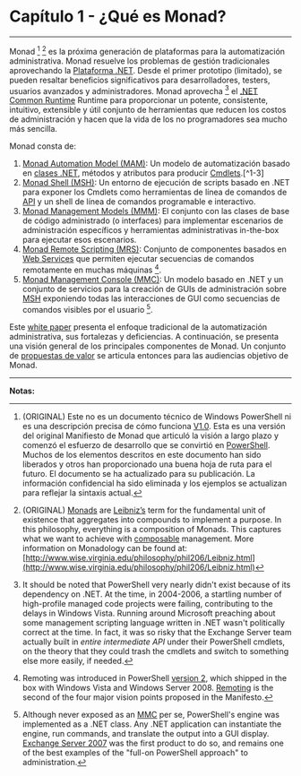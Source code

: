 # Capítulo 1 - ¿Qué es Monad?
___
Monad [^1-1] [^1-2] es la próxima generación de plataformas para la automatización administrativa. Monad resuelve los problemas de gestión tradicionales aprovechando la [Plataforma .NET](http://bit.ly/1PAsRao). Desde el primer prototipo (limitado), se pueden resaltar beneficios significativos para desarrolladores, testers, usuarios avanzados y administradores. Monad aprovecha [^ 1-6] el [.NET Common Runtime](http://bit.ly/1Q0TrV3) Runtime para proporcionar un potente, consistente, intuitivo, extensible y útil conjunto de herramientas que reducen los costos de administración y hacen que la vida de los no programadores sea mucho más sencilla. 

Monad consta de:

1. [Monad Automation Model (MAM)](): Un modelo de automatización basado en [clases .NET](http://bit.ly/1R9oPTO), métodos y atributos para producir [Cmdlets](https://msdn.microsoft.com/en-us/library/ms714395(v=vs.85).aspx).[^1-3]
2. [Monad Shell (MSH)](): Un entorno de ejecución de scripts basado en .NET para exponer los Cmdlets como herramientas de línea de comandos de [API](https://msdn.microsoft.com/en-us/library/ms123401.aspx) y un shell de línea de comandos programable e interactivo.
3. [Monad Management Models (MMM)](): El conjunto con las clases de base de código administrado (o interfaces) para implementar escenarios de administración específicos y herramientas administrativas in-the-box para ejecutar esos escenarios.  
4. [Monad Remote Scripting (MRS)](): Conjunto de componentes basados en  [Web Services](https://msdn.microsoft.com/en-us/library/ms950421.aspx) que permiten ejecutar secuencias de comandos remotamente en muchas máquinas [^1-4].
5. [Monad Management Console (MMC)](): Un modelo basado en .NET y un conjunto de servicios para la creación de GUIs de administración sobre [MSH](https://technet.microsoft.com/en-us/magazine/2005.11.scripting.aspx) exponiendo todas las interacciones de GUI como secuencias de comandos visibles por el usuario [^1-5].

Este [white paper](https://en.wikipedia.org/wiki/White_paper) presenta el enfoque tradicional de la automatización administrativa, sus fortalezas y deficiencias. A continuación, se presenta una visión general de los principales componentes de Monad. Un conjunto de [propuestas de valor](https://en.wikipedia.org/wiki/Value_proposition) se articula entonces para las audiencias objetivo de Monad.

___

**Notas:**

[^1-1]: (ORIGINAL) Este no es un documento técnico de Windows PowerShell ni es una descripción precisa de cómo funciona [V1.0](http://blogs.msdn.com/b/powershell/archive/2006/11/14/windows-powershell-1-0-released.aspx). Esta es una versión del original Manifiesto de Monad que articuló la visión a largo plazo y comenzó el esfuerzo de desarrollo que se convirtió en [PowerShell](http://bit.ly/1Q0TyzZ). Muchos de los elementos descritos en este documento han sido liberados y otros han proporcionado una buena hoja de ruta para el futuro. El documento se ha actualizado para su publicación. La información confidencial ha sido eliminada y los ejemplos se actualizan para reflejar la sintaxis actual.

[^1-2]: (ORIGINAL) [Monads](https://en.wikipedia.org/wiki/Monadology) are [Leibniz’s](https://en.wikipedia.org/wiki/Gottfried_Wilhelm_Leibniz) term for the fundamental unit of existence that aggregates into compounds to implement a purpose. In this philosophy, everything is a composition of Monads. This captures what we want to achieve with [composable](https://en.wikipedia.org/wiki/Composability) management. More information on Monadology can be found at: [http://www.wise.virginia.edu/philosophy/phil206/Leibniz.html](http://www.wise.virginia.edu/philosophy/phil206/Leibniz.html)

[^1-3]: Version 1 of PowerShell shipped in 2006, and provided the implementation for these cmdlets. Cmdlets today are written in [.NET languages](https://en.wikipedia.org/wiki/List_of_CLI_languages), and consist of a single class per cmdlet. PowerShell provides a base class that does much of the heavy lifting; developers define properties of the class that become parameters, and override specific methods to participate in the pipeline lifecycle. Cmdlets, along with the overall environment, were the first of four major vision points proposed in the Manifesto.

[^1-4]: Remoting was introduced in PowerShell [version 2](http://blogs.msdn.com/b/powershell/archive/2009/07/23/windows-powershell-2-0-rtm.aspx), which shipped in the box with Windows Vista and Windows Server 2008. [Remoting](https://technet.microsoft.com/en-us/magazine/ff700227.aspx) is the second of the four major vision points proposed in the Manifesto.

[^1-5]: Although never exposed as an [MMC](https://msdn.microsoft.com/en-us/library/bb742441.aspx) per se, PowerShell's engine was implemented as a .NET class. Any .NET application can instantiate the engine, run commands, and translate the output into a GUI display. [Exchange Server 2007](https://technet.microsoft.com/en-us/magazine/2006.12.managementshell.aspx) was the first product to do so, and remains one of the best examples of the "full-on PowerShell approach" to administration.

[^1-6]: It should be noted that PowerShell very nearly didn't exist because of its dependency on .NET. At the time, in 2004-2006, a startling number of high-profile managed code projects were failing, contributing to the delays in Windows Vista. Running around Microsoft preaching about some management scripting language written in .NET wasn't politically correct at the time. In fact, it was so risky that the Exchange Server team actually built in _entire intermediate API_ under their PowerShell cmdlets, on the theory that they could trash the cmdlets and switch to something else more easily, if needed.




